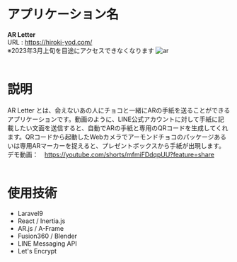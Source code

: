 # アプリケーション名
**AR Letter**  
URL : https://hiroki-yod.com/
<br>
※2023年3月上旬を目途にアクセスできなくなります
![ar](https://user-images.githubusercontent.com/77391181/216321512-59d70c5b-1484-48cc-b986-c457042e046d.png)
<br>
<br>

# 説明
AR Letter とは、会えないあの人にチョコと一緒にARの手紙を送ることができるアプリケーションです。動画のように、LINE公式アカウントに対して手紙に記載したい文面を送信すると、自動でARの手紙と専用のQRコードを生成してくれます。QRコードから起動したWebカメラでアーモンドチョコのパッケージあるいは専用ARマーカーを捉えると、プレゼントボックスから手紙が出現します。<br>
デモ動画：　https://youtube.com/shorts/mfmiFDdqpUU?feature=share
<br><br>

# 使用技術
- Laravel9
- React / Inertia.js
- AR.js / A-Frame
- Fusion360 / Blender
- LINE Messaging API
- Let's Encrypt
<br>
<br>
